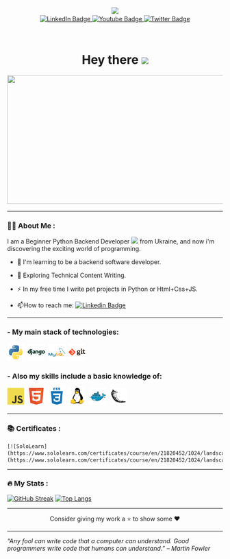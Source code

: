 <div id="header" align="center">
  <img src="https://media.giphy.com/media/cJFupl3xHAtL9VgzSj/giphy.gif" width="100"/>
</div>

<div id="badges" align="center">
  <a href="your-linkedin-URL">
    <img src="https://img.shields.io/badge/LinkedIn-blue?style=for-the-badge&logo=linkedin&logoColor=white" alt="LinkedIn Badge"/>
  </a>
  <a href="your-youtube-URL">
    <img src="https://img.shields.io/badge/YouTube-red?style=for-the-badge&logo=youtube&logoColor=white" alt="Youtube Badge"/>
  </a>
  <a href="your-twitter-URL">
    <img src="https://img.shields.io/badge/Twitter-blue?style=for-the-badge&logo=twitter&logoColor=white" alt="Twitter Badge"/>
  </a>
  <p>
  <img src="https://komarev.com/ghpvc/?username=t0nn1x&style=flat-square&color=blue" alt=""/ >
  </p>
  <p>
  <h1>
      Hey there
  <img src="https://media.giphy.com/media/ATPQEE7oyFeFXwWF40/giphy.gif" width="40px"/>
  </h1>
  </p>
</div>

<div align="center">
  <img src="https://media.giphy.com/media/dWesBcTLavkZuG35MI/giphy.gif" width="600" height="300"/>
</div>

---

### :man_technologist: About Me :
I am a Beginner Python Backend Developer <img src="https://media.giphy.com/media/WUlplcMpOCEmTGBtBW/giphy.gif" width="30"> from Ukraine, and now i'm discovering the exciting world of programming.

- :telescope: I'm learning to be a backend software developer.

- :seedling: Exploring Technical Content Writing.

- :zap: In my free time I write pet projects in Python or Html+Css+JS.

- :mailbox:How to reach me: [![Linkedin Badge](https://img.shields.io/badge/-kakbar-blue?style=flat&logo=Linkedin&logoColor=white)](your-linkedin-url)

---

<h3>
  - My main stack of technologies:
 <!h3>
<p><!p>
<p><!p>
  <img src="https://github.com/devicons/devicon/blob/master/icons/python/python-original.svg" title="Python" alt="Python" width="40" height="40"/>&nbsp;
  <img src="https://github.com/devicons/devicon/blob/master/icons/django/django-plain-wordmark.svg" title="Django" alt="Django" width="40" height="40"/>&nbsp;
  <img src="https://github.com/devicons/devicon/blob/master/icons/mysql/mysql-original-wordmark.svg" title="MySQL"  alt="MySQL" width="40" height="40"/>&nbsp;
  <img src="https://github.com/devicons/devicon/blob/master/icons/git/git-original-wordmark.svg" title="Git" **alt="Git" width="40" height="40"/>
  
  
<h3>
  - Also my skills include a basic knowledge of:
  <!h3>
<p><!p>
<p><!p>
  <img src="https://github.com/devicons/devicon/blob/master/icons/javascript/javascript-original.svg" title="JavaScript" alt="JavaScript" width="40" height="40"/>&nbsp;
  <img src="https://github.com/devicons/devicon/blob/master/icons/html5/html5-original.svg" title="HTML5" alt="HTML" width="40" height="40"/>&nbsp;
  <img src="https://github.com/devicons/devicon/blob/master/icons/css3/css3-plain-wordmark.svg"  title="CSS3" alt="CSS" width="40" height="40"/>&nbsp;
  <img src="https://github.com/devicons/devicon/blob/master/icons/linux/linux-original.svg"  title="Linux" alt="Linux" width="40" height="40"/>&nbsp;
  <img src="https://github.com/devicons/devicon/blob/master/icons/docker/docker-original.svg"  title="Docker" alt="Docker" width="40" height="40"/>&nbsp;
  <img src="https://github.com/devicons/devicon/blob/master/icons/flask/flask-original.svg"  title="Flask" alt="flask" width="40" height="40"/>&nbsp;
  
  ---
  
  ### :books: Certificates :
    [![SoloLearn](https://www.sololearn.com/certificates/course/en/21820452/1024/landscape/png)](https://www.sololearn.com/certificates/course/en/21820452/1024/landscape/png)

  ---

### :fire: My Stats :
  [![GitHub Streak](http://github-readme-streak-stats.herokuapp.com?user=t0nn1x&theme=dark&background=000000)](https://git.io/streak-stats)
  [![Top Langs](https://github-readme-stats.vercel.app/api/top-langs/?username=t0nn1x&layout=compact&theme=vision-friendly-dark)](https://github.com/anuraghazra/github-readme-stats)
  
  ---
  <div align="center">
  Consider giving my work a ⭐ to show some ❤️
  </div>
  
  ---
  <em>
    “Any fool can write code that a computer can understand. Good programmers write code that humans can understand.” – Martin Fowler
  </em>




  



  




